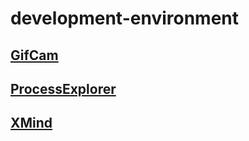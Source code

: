 # development-environment

## [GifCam](http://blog.bahraniapps.com/gifcam/)

## [ProcessExplorer](https://docs.microsoft.com/en-us/sysinternals/downloads/process-explorer)

## [XMind](https://www.xmind.net/download/)